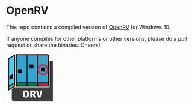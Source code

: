 # OpenRV
This repo contains a compiled version of [OpenRV](https://github.com/AcademySoftwareFoundation/OpenRV) for Windows 10.

If anyone compiles for other platforms or other versions, please do a pull request or share the binaries. Cheers!


![OpenRV_icon](https://github.com/AcademySoftwareFoundation/OpenRV/raw/main/docs/images/OpenRV_icon.png)

